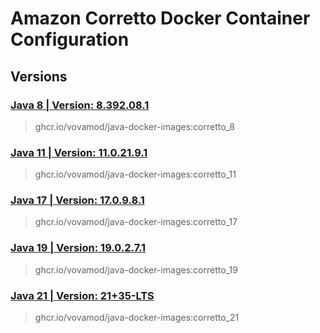 # Amazon Corretto Docker Container Configuration

## Versions

### [Java 8 | Version: 8.392.08.1](https://github.com/vovamod/java-docker-images/tree/main/Amazon%20Corretto/8)
> ghcr.io/vovamod/java-docker-images:corretto_8

### [Java 11 | Version: 11.0.21.9.1](https://github.com/vovamod/java-docker-images/tree/main/Amazon%20Corretto/11)
> ghcr.io/vovamod/java-docker-images:corretto_11

### [Java 17 | Version: 17.0.9.8.1](https://github.com/vovamod/java-docker-images/tree/main/Amazon%20Corretto/17)
> ghcr.io/vovamod/java-docker-images:corretto_17

### [Java 19 | Version: 19.0.2.7.1](https://github.com/vovamod/java-docker-images/tree/main/Amazon%20Corretto/19)
> ghcr.io/vovamod/java-docker-images:corretto_19

### [Java 21 | Version: 21+35-LTS](https://github.com/vovamod/java-docker-images/tree/main/Amazon%20Corretto/21)
> ghcr.io/vovamod/java-docker-images:corretto_21
